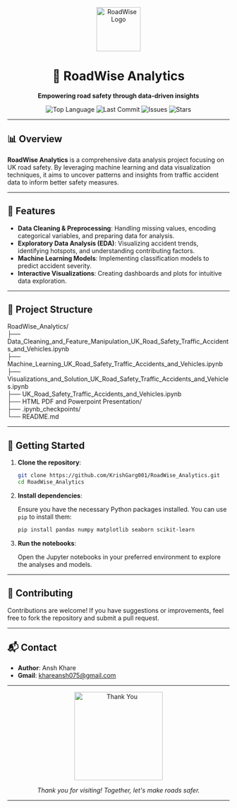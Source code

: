 



<p align="center">
  <img src="https://media.giphy.com/media/3o7aD2saalBwwftBIY/giphy.gif" width="100" alt="RoadWise Logo"/>
</p>

<h1 align="center">🚦 RoadWise Analytics</h1>

<p align="center">
  <b>Empowering road safety through data-driven insights</b>
</p>

<p align="center">
  <img src="https://img.shields.io/github/languages/top/KrishGarg001/RoadWise_Analytics?style=flat-square" alt="Top Language"/>
  <img src="https://img.shields.io/github/last-commit/KrishGarg001/RoadWise_Analytics?style=flat-square" alt="Last Commit"/>
  <img src="https://img.shields.io/github/issues/KrishGarg001/RoadWise_Analytics?style=flat-square" alt="Issues"/>
  <img src="https://img.shields.io/github/stars/KrishGarg001/RoadWise_Analytics?style=flat-square" alt="Stars"/>
</p>

---

## 📊 Overview

**RoadWise Analytics** is a comprehensive data analysis project focusing on UK road safety. By leveraging machine learning and data visualization techniques, it aims to uncover patterns and insights from traffic accident data to inform better safety measures.

---

## 🧠 Features

- **Data Cleaning & Preprocessing**: Handling missing values, encoding categorical variables, and preparing data for analysis.
- **Exploratory Data Analysis (EDA)**: Visualizing accident trends, identifying hotspots, and understanding contributing factors.
- **Machine Learning Models**: Implementing classification models to predict accident severity.
- **Interactive Visualizations**: Creating dashboards and plots for intuitive data exploration.

---

## 📁 Project Structure


RoadWise_Analytics/  
├── Data_Cleaning_and_Feature_Manipulation_UK_Road_Safety_Traffic_Accidents_and_Vehicles.ipynb  
├── Machine_Learning_UK_Road_Safety_Traffic_Accidents_and_Vehicles.ipynb  
├── Visualizations_and_Solution_UK_Road_Safety_Traffic_Accidents_and_Vehicles.ipynb  
├── UK_Road_Safety_Traffic_Accidents_and_Vehicles.ipynb  
├── HTML PDF and Powerpoint Presentation/  
├── .ipynb_checkpoints/  
└── README.md  


---
## 🚀 Getting Started

1. **Clone the repository**:

   ```bash
   git clone https://github.com/KrishGarg001/RoadWise_Analytics.git
   cd RoadWise_Analytics
   ```

2. **Install dependencies**:

   Ensure you have the necessary Python packages installed. You can use `pip` to install them:

   ```bash
   pip install pandas numpy matplotlib seaborn scikit-learn
   ```

3. **Run the notebooks**:

   Open the Jupyter notebooks in your preferred environment to explore the analyses and models.

---

## 🤝 Contributing

Contributions are welcome! If you have suggestions or improvements, feel free to fork the repository and submit a pull request.

---

## 📬 Contact

- **Author**: Ansh Khare
- **Gmail**: khareansh075@gmail.com
---

<p align="center">
  <img src="https://media.giphy.com/media/26xBwdIuRJiAIqHwA/giphy.gif" width="200" alt="Thank You"/>
</p>

<p align="center">
  <i>Thank you for visiting! Together, let's make roads safer.</i>
</p>


---
